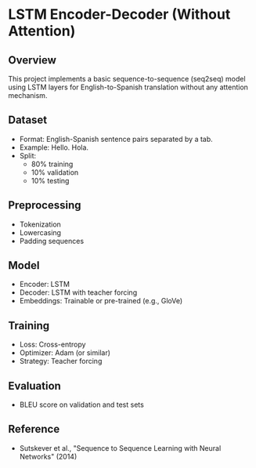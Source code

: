 # LSTM Encoder-Decoder (Without Attention)

## Overview

This project implements a basic sequence-to-sequence (seq2seq) model using LSTM layers for English-to-Spanish translation without any attention mechanism.

## Dataset

- Format: English-Spanish sentence pairs separated by a tab.
- Example:
  Hello.    Hola.
- Split:
  - 80% training
  - 10% validation
  - 10% testing

## Preprocessing

- Tokenization
- Lowercasing
- Padding sequences

## Model

- Encoder: LSTM
- Decoder: LSTM with teacher forcing
- Embeddings: Trainable or pre-trained (e.g., GloVe)

## Training

- Loss: Cross-entropy
- Optimizer: Adam (or similar)
- Strategy: Teacher forcing

## Evaluation

- BLEU score on validation and test sets

## Reference

- Sutskever et al., "Sequence to Sequence Learning with Neural Networks" (2014)
